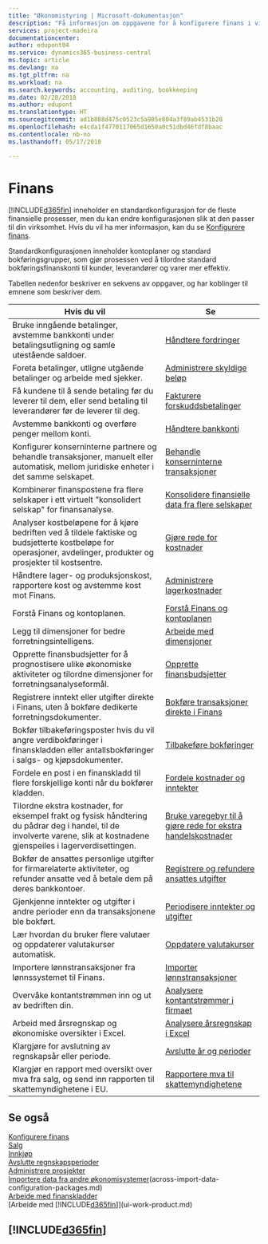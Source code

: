 ```yaml
---
title: "Økonomistyring | Microsoft-dokumentasjon"
description: "Få informasjon om oppgavene for å konfigurere finans i virksomheten slik at alle regnskaps-, revisjons- og bokføringsbehov dekkes."
services: project-madeira
documentationcenter: 
author: edupont04
ms.service: dynamics365-business-central
ms.topic: article
ms.devlang: na
ms.tgt_pltfrm: na
ms.workload: na
ms.search.keywords: accounting, auditing, bookkeeping
ms.date: 02/28/2018
ms.author: edupont
ms.translationtype: HT
ms.sourcegitcommit: ad1b888d475c0523c5a905e804a3f89ab4531b28
ms.openlocfilehash: e4cda1f4770117065d1650a0c51dbd46fdf8baac
ms.contentlocale: nb-no
ms.lasthandoff: 05/17/2018

---
```

# <a name="finance"></a>Finans
[!INCLUDE[d365fin](includes/d365fin_md.md)] inneholder en standardkonfigurasjon for de fleste finansielle prosesser, men du kan endre konfigurasjonen slik at den passer til din virksomhet. Hvis du vil ha mer informasjon, kan du se [Konfigurere finans](finance-setup-finance.md).

Standardkonfigurasjonen inneholder kontoplaner og standard bokføringsgrupper, som gjør prosessen ved å tilordne standard bokføringsfinanskonti til kunder, leverandører og varer mer effektiv.  

Tabellen nedenfor beskriver en sekvens av oppgaver, og har koblinger til emnene som beskriver dem.  

| Hvis du vil | Se |
| --- | --- |
| Bruke inngående betalinger, avstemme bankkonti under betalingsutligning og samle utestående saldoer. |[Håndtere fordringer](receivables-manage-receivables.md) |
| Foreta betalinger, utligne utgående betalinger og arbeide med sjekker. |[Administrere skyldige beløp](payables-manage-payables.md) |
|Få kundene til å sende betaling før du leverer til dem, eller send betaling til leverandører før de leverer til deg.|[Fakturere forskuddsbetalinger](finance-invoice-prepayments.md)|
| Avstemme bankkonti og overføre penger mellom konti. |[Håndtere bankkonti](bank-manage-bank-accounts.md) |
|Konfigurer konserninterne partnere og behandle transaksjoner, manuelt eller automatisk, mellom juridiske enheter i det samme selskapet.|[Behandle konserninterne transaksjoner](intercompany-manage.md)|
|Kombinerer finanspostene fra flere selskaper i ett virtuelt "konsolidert selskap" for finansanalyse.|[Konsolidere finansielle data fra flere selskaper](finance-consolidated-company-reporting.md)|
|Analyser kostbeløpene for å kjøre bedriften ved å tildele faktiske og budsjetterte kostbeløpe for operasjoner, avdelinger, produkter og prosjekter til kostsentre.|[Gjøre rede for kostnader](finance-manage-cost-accounting.md)|
|Håndtere lager- og produksjonskost, rapportere kost og avstemme kost mot Finans.|[Administrere lagerkostnader](finance-manage-inventory-costs.md)|
| Forstå Finans og kontoplanen. |[Forstå Finans og kontoplanen](finance-general-ledger.md) |
| Legg til dimensjoner for bedre forretningsintelligens. |[Arbeide med dimensjoner](finance-dimensions.md) |
| Opprette finansbudsjetter for å prognostisere ulike økonomiske aktiviteter og tilordne dimensjoner for forretningsanalyseformål. |[Opprette finansbudsjetter](finance-how-create-budgets.md) |
|Registrere inntekt eller utgifter direkte i Finans, uten å bokføre dedikerte forretningsdokumenter.|[Bokføre transaksjoner direkte i Finans](finance-how-post-transactions-directly.md)|
|Bokfør tilbakeføringsposter hvis du vil angre verdibokføringer i finanskladden eller antallsbokføringer i salgs- og kjøpsdokumenter. |[Tilbakeføre bokføringer](finance-how-reverse-journal-posting.md)|
|Fordele en post i en finanskladd til flere forskjellige konti når du bokfører kladden. |[Fordele kostnader og inntekter](year-allocate-costs-income.md) |
| Tilordne ekstra kostnader, for eksempel frakt og fysisk håndtering du pådrar deg i handel, til de involverte varene, slik at kostnadene gjenspeiles i lagerverdisettingen. |[Bruke varegebyr til å gjøre rede for ekstra handelskostnader](payables-how-assign-item-charges.md) |
|Bokfør de ansattes personlige utgifter for firmarelaterte aktiviteter, og refunder ansatte ved å betale dem på deres bankkontoer.|[Registrere og refundere ansattes utgifter](finance-how-record-reimburse-employee-expenses.md)|
| Gjenkjenne inntekter og utgifter i andre perioder enn da transaksjonene ble bokført. |[Periodisere inntekter og utgifter](finance-how-defer-revenue-expenses.md)|
|Lær hvordan du bruker flere valutaer og oppdaterer valutakurser automatisk. |[Oppdatere valutakurser](finance-how-update-currencies.md)|
| Importere lønnstransaksjoner fra lønnssystemet til Finans. |[Importer lønnstransaksjoner](finance-how-import-payroll-transactions.md)|
| Overvåke kontantstrømmen inn og ut av bedriften din. |[Analysere kontantstrømmer i firmaet](finance-analyze-cash-flow.md) |
| Arbeid med årsregnskap og økonomiske oversikter i Excel. |[Analysere årsregnskap i Excel](finance-analyze-excel.md) |
| Klargjøre for avslutning av regnskapsår eller periode. |[Avslutte år og perioder](year-close-years-periods.md) |
|Klargjør en rapport med oversikt over mva fra salg, og send inn rapporten til skattemyndighetene i EU. | [Rapportere mva til skattemyndighetene](finance-how-report-vat.md)|

## <a name="see-also"></a>Se også
[Konfigurere finans](finance-setup-finance.md)  
[Salg](sales-manage-sales.md)  
[Innkjøp](purchasing-manage-purchasing.md)  
[Avslutte regnskapsperioder](year-close-years-periods.md)  
[Administrere prosjekter](projects-manage-projects.md)    
[Importere data fra andre økonomisystemer](across-import-data-configuration-packages.md)(across-import-data-configuration-packages.md)  
[Arbeide med finanskladder](ui-work-general-journals.md)  
[Arbeide med [!INCLUDE[d365fin](includes/d365fin_md.md)]](ui-work-product.md)  

## [!INCLUDE[d365fin](includes/free_trial_md.md)]  
 

